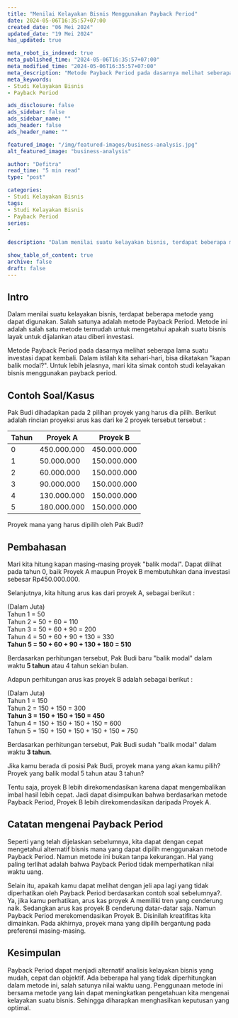 ```yaml
---
title: "Menilai Kelayakan Bisnis Menggunakan Payback Period"
date: 2024-05-06T16:35:57+07:00
created_date: "06 Mei 2024"
updated_date: "19 Mei 2024"
has_updated: true

meta_robot_is_indexed: true
meta_published_time: "2024-05-06T16:35:57+07:00"
meta_modified_time: "2024-05-06T16:35:57+07:00"
meta_description: "Metode Payback Period pada dasarnya melihat seberapa lama suatu investasi dapat kembali."
meta_keywords: 
- Studi Kelayakan Bisnis
- Payback Period

ads_disclosure: false
ads_sidebar: false
ads_sidebar_name: ""
ads_header: false
ads_header_name: ""

featured_image: "/img/featured-images/business-analysis.jpg"
alt_featured_image: "business-analysis"

author: "Defitra"
read_time: "5 min read"
type: "post"

categories: 
- Studi Kelayakan Bisnis
tags: 
- Studi Kelayakan Bisnis
- Payback Period
series:
- 

description: "Dalam menilai suatu kelayakan bisnis, terdapat beberapa metode yang dapat digunakan. Salah satunya adalah metode Payback Period. Metode ini adalah salah satu metode termudah untuk mengetahui apakah suatu bisnis layak untuk dijalankan atau diberi investasi"

show_table_of_content: true
archive: false
draft: false
---
```


## Intro

Dalam menilai suatu kelayakan bisnis, terdapat beberapa metode yang dapat digunakan. Salah satunya adalah metode Payback Period. Metode ini adalah salah satu metode termudah untuk mengetahui apakah suatu bisnis layak untuk dijalankan atau diberi investasi.  

Metode Payback Period pada dasarnya melihat seberapa lama suatu investasi dapat kembali. Dalam istilah kita sehari-hari, bisa dikatakan "kapan balik modal?". Untuk lebih jelasnya, mari kita simak contoh studi kelayakan bisnis menggunakan payback period.

## Contoh Soal/Kasus

Pak Budi dihadapkan pada 2 pilihan proyek yang harus dia pilih. Berikut adalah rincian proyeksi arus kas dari ke 2 proyek tersebut tersebut :

|Tahun|Proyek A|Proyek B| 
|-------|----------|----------|
|0|450.000.000|450.000.000|
|1|50.000.000|150.000.000|
|2|60.000.000|150.000.000|
|3|90.000.000|150.000.000|
|4|130.000.000|150.000.000|
|5|180.000.000|150.000.000|  


Proyek mana yang harus dipilih oleh Pak Budi?


## Pembahasan
Mari kita hitung kapan masing-masing proyek "balik modal". Dapat dilihat pada tahun 0, baik Proyek A maupun Proyek B membutuhkan dana investasi sebesar Rp450.000.000. 

Selanjutnya, kita hitung arus kas dari proyek A, sebagai berikut :

(Dalam Juta)  
Tahun 1 = 50  
Tahun 2 = 50 + 60 = 110  
Tahun 3 = 50 + 60 + 90 = 200  
Tahun 4 = 50 + 60 + 90 + 130 = 330  
**Tahun 5 = 50 + 60 + 90 + 130 + 180 = 510**  

Berdasarkan perhitungan tersebut, Pak Budi baru "balik modal" dalam waktu **5 tahun** atau 4 tahun sekian bulan.  

Adapun perhitungan arus kas proyek B adalah sebagai berikut :  

(Dalam Juta)  
Tahun 1 = 150  
Tahun 2 = 150 + 150 = 300  
**Tahun 3 = 150 + 150 + 150 = 450**  
Tahun 4 = 150 + 150 + 150 + 150 = 600  
Tahun 5 = 150 + 150 + 150 + 150 + 150 = 750  

Berdasarkan perhitungan tersebut, Pak Budi sudah "balik modal" dalam waktu **3 tahun**.  

Jika kamu berada di posisi Pak Budi, proyek mana yang akan kamu pilih? Proyek yang balik modal 5 tahun atau 3 tahun?  

Tentu saja, proyek B lebih direkomendasikan karena dapat mengembalikan imbal hasil lebih cepat. Jadi dapat disimpulkan bahwa berdasarkan metode Payback Period, Proyek B lebih direkomendasikan daripada Proyek A.

## Catatan mengenai Payback Period
Seperti yang telah dijelaskan sebelumnya, kita dapat dengan cepat mengetahui alternatif bisnis mana yang dapat dipilih menggunakan metode Payback Period. Namun metode ini bukan tanpa kekurangan. Hal yang paling terlihat adalah bahwa Payback Period tidak memperhatikan nilai waktu uang.  

Selain itu, apakah kamu dapat melihat dengan jeli apa lagi yang tidak diperhatikan oleh Payback Period berdasarkan contoh soal sebelumnya?. Ya, jika kamu perhatikan, arus kas proyek A memiliki tren yang cenderung naik. Sedangkan arus kas proyek B cenderung datar-datar saja. Namun Payback Period merekomendasikan Proyek B. Disinilah kreatifitas kita dimainkan. Pada akhirnya, proyek mana yang dipilih bergantung pada preferensi masing-masing.

## Kesimpulan
Payback Period dapat menjadi alternatif analisis kelayakan bisnis yang mudah, cepat dan objektif. Ada beberapa hal yang tidak diperhitungkan dalam metode ini, salah satunya nilai waktu uang. Penggunaan metode ini bersama metode yang lain dapat meningkatkan pengetahuan kita mengenai kelayakan suatu bisnis. Sehingga diharapkan menghasilkan keputusan yang optimal.

